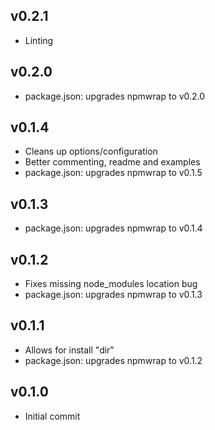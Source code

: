 
v0.2.1
----------
* Linting


v0.2.0
----------
* package.json: upgrades npmwrap to v0.2.0


v0.1.4
----------
* Cleans up options/configuration
* Better commenting, readme and examples
* package.json: upgrades npmwrap to v0.1.5


v0.1.3
----------
* package.json: upgrades npmwrap to v0.1.4


v0.1.2
----------
* Fixes missing node_modules location bug
* package.json: upgrades npmwrap to v0.1.3


v0.1.1
----------
* Allows for install "dir"
* package.json: upgrades npmwrap to v0.1.2


v0.1.0
----------
* Initial commit
